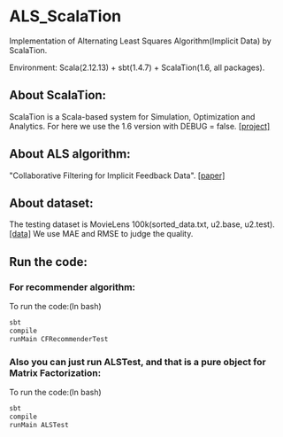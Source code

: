 # ALS_ScalaTion
Implementation of Alternating Least Squares Algorithm(Implicit Data) by ScalaTion. 

Environment: Scala(2.12.13) + sbt(1.4.7) + ScalaTion(1.6, all packages).

## About ScalaTion:
ScalaTion is a Scala-based system for Simulation, Optimization and Analytics. For here we use the 1.6 version with DEBUG = false. [[project]](http://cobweb.cs.uga.edu/~jam/scalation.html)

## About ALS algorithm:
"Collaborative Filtering for Implicit Feedback Data". [[paper]](http://yifanhu.net/PUB/cf.pdf)  

## About dataset:
The testing dataset is MovieLens 100k(sorted_data.txt, u2.base, u2.test). [[data]](https://grouplens.org/datasets/movielens/100k/) We use MAE and RMSE to judge the quality.

## Run the code:
### For recommender algorithm:
To run the code:(In bash)
```bash
sbt 
compile 
runMain CFRecommenderTest
```

### Also you can just run ALSTest, and that is a pure object for Matrix Factorization:
To run the code:(In bash)
```bash
sbt 
compile 
runMain ALSTest
```
